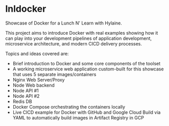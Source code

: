 # lnldocker
Showcase of Docker for a Lunch N' Learn with Hylaine.

This project aims to introduce Docker with real examples showing how it can play into your development pipelines of application development, microservice architecture, and modern CICD delivery processes. 

Topics and ideas covered are:

-	Brief introduction to Docker and some core components of the toolset
-	A working microservice web application custom-built for this showcase that uses 5 separate images/containers
  -	Nginx Web Server/Proxy
  - Node Web backend
  -	Node API #1
  -	Node API #2
  -	Redis DB
-	Docker Compose orchestrating the containers locally
-	Live CICD example for Docker with GitHub and Google Cloud Build via YAML to automatically build images in Artifact Registry in GCP
